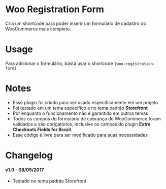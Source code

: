 ﻿# Woo Registration Form
Cria um shortcode para poder inserir um formulário de cadastro do WooCommerce mais completo.

# Usage
Para adicionar o formulário, basta usar o shortcode <code>[woo-registration-form]</code>

# Notes
* Esse plugin foi criado para ser usado especificamente em um projeto
* Foi testado em um tema especifico e no tema padrão **Storefront**
* Por enquanto o funcionamento não é garantido em outros temas
* Todos os campos do formulário de cobrança do WooCommerce foram validados e são obrigatórios, inclusive os campos do plugin **Extra Checkouts Fields for Brazil**.
* Esse código é livre para ser modificado para suas necessidades

# Changelog
#### v1.0 - 08/05/2017 
* Testado no tema padrão Storefront
